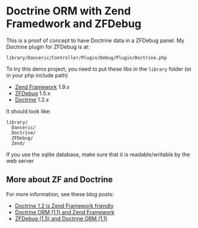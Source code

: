 # Doctrine ORM with Zend Framedwork and ZFDebug

This is a proof of concept to have Doctrine data in a ZFDebug panel. My Doctrine plugin for ZFDebug is at:
  
    library/Danceric/Controller/Plugin/Debug/Plugin/Doctrine.php 

To try this demo project, you need to put these libs in the `library` folder (or in your php include path)

- [Zend Framework](http://framework.zend.com/) 1.9.x
- [ZFDebug](http://code.google.com/p/zfdebug/) 1.5.x
- [Doctrine](http://www.doctrine-project.org/) 1.2.x

It should look like:

    library/
      Danceric/
      Doctrine/
      ZFDebug/
      Zend/

If you use the sqlite database, make sure that it is readable/writable by the web server

## More about ZF and Doctrine

For more information, see these blog posts:

- [Doctrine 1.2 is Zend Framework friendly](http://www.danceric.net/2009/10/29/doctrine-1-2-is-zend-framework-friendly/)
- [Doctrine ORM (1.1) and Zend Framework](http://www.danceric.net/2009/06/06/doctrine-orm-and-zend-framework/)
- [ZFDebug (1.5) and Doctrine ORM (1.1)](http://www.danceric.net/2009/06/06/zfdebug-and-doctrine-orm)
